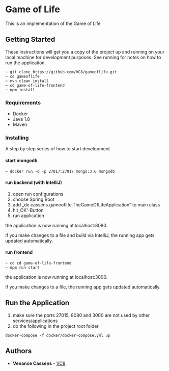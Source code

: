 # Game of Life

This is an implementation of the Game of Life

## Getting Started

These instructions will get you a copy of the project up and running on your local machine for development purposes. See running for notes on how to run the application.

```
~ git clone https://github.com/VC8/gameoflife.git
~ cd gameoflife
~ mvn clean install
~ cd game-of-life-frontend
~ npm install
```

### Requirements

- Docker
- Java 1.8
- Maven

### Installing

A step by step series of how to start development

#### start mongodb

```
~ docker run -d -p 27017:27017 mongo:3.6 mongodb
```

#### run backend (with IntelliJ)

1. open run configurations
2. choose Spring Boot
3. add „de.cassens.gameoflife.TheGameOfLifeApplication“ to main class
4. hit ‚OK‘-Button
5. run application

the application is now running at localhost:8080.

If you make changes to a file and build via IntelliJ, the running app gets updated automatically.

#### run frontend

```
~ cd cd game-of-life-frontend
~ npm run start
```
the application is now running at localhost:3000.

If you make changes to a file, the running app gets updated automatically.

## Run the Application

1. make sure the ports 27015, 8080 and 3000 are not used by other services/applications
2. do the following in the project root folder
```
docker-compose -f docker/docker-compose.yml up
```
## Authors

* **Venance Cassens** - [VC8](https://github.com/VC8)
